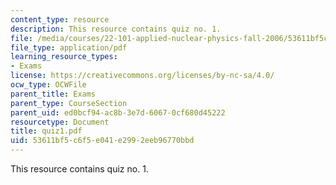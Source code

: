 ```yaml
---
content_type: resource
description: This resource contains quiz no. 1.
file: /media/courses/22-101-applied-nuclear-physics-fall-2006/53611bf5c6f5e041e2992eeb96770bbd_quiz1.pdf
file_type: application/pdf
learning_resource_types:
- Exams
license: https://creativecommons.org/licenses/by-nc-sa/4.0/
ocw_type: OCWFile
parent_title: Exams
parent_type: CourseSection
parent_uid: ed0bcf94-ac8b-3e7d-6067-0cf680d45222
resourcetype: Document
title: quiz1.pdf
uid: 53611bf5-c6f5-e041-e299-2eeb96770bbd
---
```

This resource contains quiz no. 1.